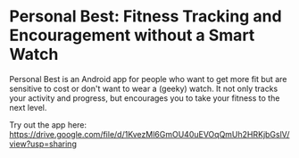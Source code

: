 # Personal Best: Fitness Tracking and Encouragement without a Smart Watch

Personal Best is an Android app for people who want to get more fit but are sensitive to cost or don't want to wear a (geeky) watch.  It not only tracks your activity and progress, but encourages you to take your fitness to the next level.

Try out the app here: https://drive.google.com/file/d/1KvezMl6GmOU40uEVOqQmUh2HRKjbGslV/view?usp=sharing
